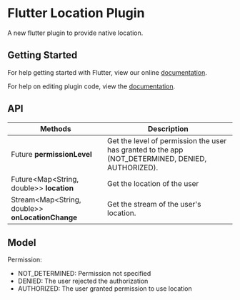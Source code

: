 # Flutter Location Plugin

A new flutter plugin to provide native location.

## Getting Started

For help getting started with Flutter, view our online
[documentation](https://flutter.io/).

For help on editing plugin code, view the [documentation](https://flutter.io/developing-packages/#edit-plugin-package).

## API

| Methods                                          | Description                                                                                       |
| ------------------------------------------------ | ------------------------------------------------------------------------------------------------- |
| Future<Permission> **permissionLevel**           | Get the level of permission the user has granted to the app (NOT_DETERMINED, DENIED, AUTHORIZED). |
| Future<Map<String, double>> **location**         | Get the location of the user                                                                      |
| Stream<Map<String, double>> **onLocationChange** | Get the stream of the user's location.                                                            |

## Model

Permission:

- NOT_DETERMINED: Permission not specified
- DENIED: The user rejected the authorization
- AUTHORIZED: The user granted permission to use location
